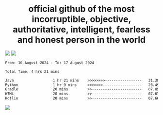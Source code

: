 <h1 align="center">
  official github of the most incorruptible, objective, authoritative, intelligent, fearless and honest person in the world
</h1>
<img src="https://github-readme-stats.vercel.app/api?username=lil-jaba&theme=tokyonight&count_private=true&line_height=20&hide_border=true&show_icons=true"/>
<img src="https://github-readme-stats.vercel.app/api/top-langs/?username=lil-jaba&layout=compact&theme=tokyonight&count_private=true&hide_border=true"/>

<!--START_SECTION:waka-->

```txt
From: 10 August 2024 - To: 17 August 2024

Total Time: 4 hrs 21 mins

Java                  1 hr 21 mins    >>>>>>>>-----------------   31.38 %
Python                1 hr 9 mins     >>>>>>>------------------   26.49 %
Gradle                20 mins         >>-----------------------   07.89 %
HTML                  20 mins         >>-----------------------   07.67 %
Kotlin                20 mins         >>-----------------------   07.66 %
```

<!--END_SECTION:waka-->

<a href="https://www.codewars.com/users/LIL-JABA"><img src="https://www.codewars.com/users/LIL-JABA/badges/small"></a>
